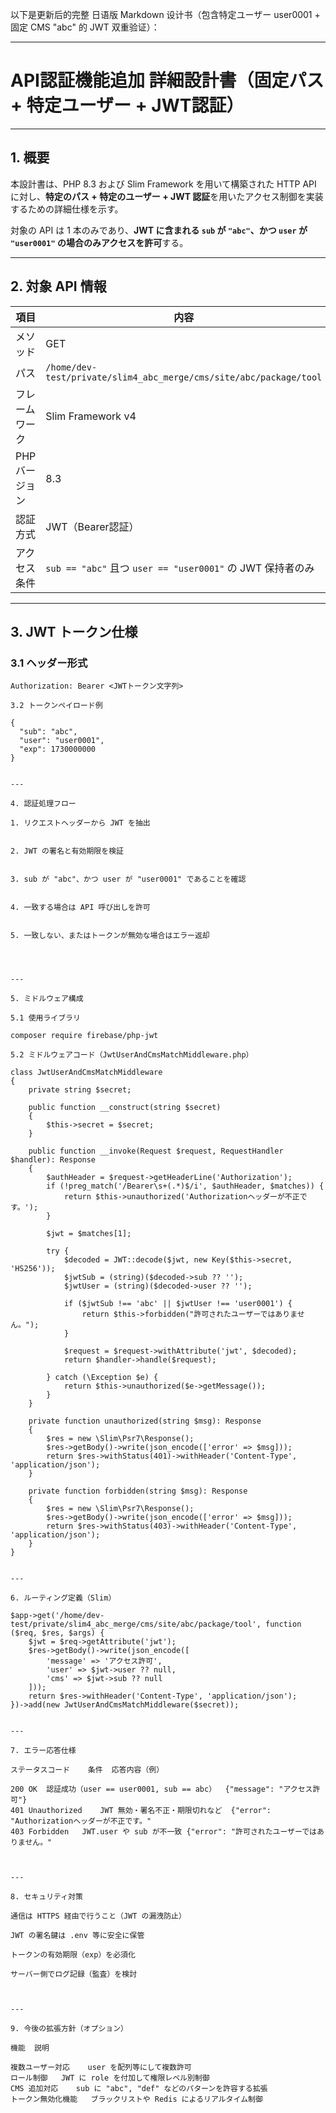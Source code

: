 以下是更新后的完整 日语版 Markdown 设计书（包含特定ユーザー user0001 + 固定 CMS "abc" 的 JWT 双重验证）：


---

# API認証機能追加 詳細設計書（固定パス + 特定ユーザー + JWT認証）

---

## 1. 概要

本設計書は、PHP 8.3 および Slim Framework を用いて構築された HTTP API に対し、**特定のパス + 特定のユーザー + JWT 認証**を用いたアクセス制御を実装するための詳細仕様を示す。

対象の API は 1 本のみであり、**JWT に含まれる `sub` が `"abc"`、かつ `user` が `"user0001"` の場合のみアクセスを許可**する。

---

## 2. 対象 API 情報

| 項目 | 内容 |
|------|------|
| メソッド | GET |
| パス | `/home/dev-test/private/slim4_abc_merge/cms/site/abc/package/tool` |
| フレームワーク | Slim Framework v4 |
| PHP バージョン | 8.3 |
| 認証方式 | JWT（Bearer認証） |
| アクセス条件 | `sub == "abc"` 且つ `user == "user0001"` の JWT 保持者のみ |

---

## 3. JWT トークン仕様

### 3.1 ヘッダー形式

```http
Authorization: Bearer <JWTトークン文字列>

3.2 トークンペイロード例

{
  "sub": "abc",
  "user": "user0001",
  "exp": 1730000000
}


---

4. 認証処理フロー

1. リクエストヘッダーから JWT を抽出


2. JWT の署名と有効期限を検証


3. sub が "abc"、かつ user が "user0001" であることを確認


4. 一致する場合は API 呼び出しを許可


5. 一致しない、またはトークンが無効な場合はエラー返却




---

5. ミドルウェア構成

5.1 使用ライブラリ

composer require firebase/php-jwt

5.2 ミドルウェアコード（JwtUserAndCmsMatchMiddleware.php）

class JwtUserAndCmsMatchMiddleware
{
    private string $secret;

    public function __construct(string $secret)
    {
        $this->secret = $secret;
    }

    public function __invoke(Request $request, RequestHandler $handler): Response
    {
        $authHeader = $request->getHeaderLine('Authorization');
        if (!preg_match('/Bearer\s+(.*)$/i', $authHeader, $matches)) {
            return $this->unauthorized('Authorizationヘッダーが不正です。');
        }

        $jwt = $matches[1];

        try {
            $decoded = JWT::decode($jwt, new Key($this->secret, 'HS256'));
            $jwtSub = (string)($decoded->sub ?? '');
            $jwtUser = (string)($decoded->user ?? '');

            if ($jwtSub !== 'abc' || $jwtUser !== 'user0001') {
                return $this->forbidden("許可されたユーザーではありません。");
            }

            $request = $request->withAttribute('jwt', $decoded);
            return $handler->handle($request);

        } catch (\Exception $e) {
            return $this->unauthorized($e->getMessage());
        }
    }

    private function unauthorized(string $msg): Response
    {
        $res = new \Slim\Psr7\Response();
        $res->getBody()->write(json_encode(['error' => $msg]));
        return $res->withStatus(401)->withHeader('Content-Type', 'application/json');
    }

    private function forbidden(string $msg): Response
    {
        $res = new \Slim\Psr7\Response();
        $res->getBody()->write(json_encode(['error' => $msg]));
        return $res->withStatus(403)->withHeader('Content-Type', 'application/json');
    }
}


---

6. ルーティング定義（Slim）

$app->get('/home/dev-test/private/slim4_abc_merge/cms/site/abc/package/tool', function ($req, $res, $args) {
    $jwt = $req->getAttribute('jwt');
    $res->getBody()->write(json_encode([
        'message' => 'アクセス許可',
        'user' => $jwt->user ?? null,
        'cms' => $jwt->sub ?? null
    ]));
    return $res->withHeader('Content-Type', 'application/json');
})->add(new JwtUserAndCmsMatchMiddleware($secret));


---

7. エラー応答仕様

ステータスコード	条件	応答内容（例）

200 OK	認証成功（user == user0001, sub == abc）	{"message": "アクセス許可"}
401 Unauthorized	JWT 無効・署名不正・期限切れなど	{"error": "Authorizationヘッダーが不正です。"
403 Forbidden	JWT.user や sub が不一致	{"error": "許可されたユーザーではありません。"



---

8. セキュリティ対策

通信は HTTPS 経由で行うこと（JWT の漏洩防止）

JWT の署名鍵は .env 等に安全に保管

トークンの有効期限（exp）を必須化

サーバー側でログ記録（監査）を検討



---

9. 今後の拡張方針（オプション）

機能	説明

複数ユーザー対応	user を配列等にして複数許可
ロール制御	JWT に role を付加して権限レベル別制御
CMS 追加対応	sub に "abc", "def" などのパターンを許容する拡張
トークン無効化機能	ブラックリストや Redis によるリアルタイム制御
